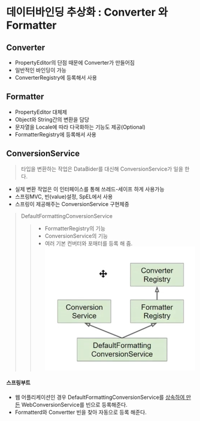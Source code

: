 # 데이터바인딩 추상화 : Converter 와 Formatter

## Converter

- PropertyEditor의 단점 때문에 Converter가 만들어짐
- 일반적인 바인딩이 가능
- ConverterRegistry에 등록해서 사용

## Formatter

- PropertyEditor 대체제
- Object와 String간의 변환을 담당
- 문자열을 Locale에 따라 다국화하는 기능도 제공(Optional)
- FormatterRegistry에 등록해서 사용

## ConversionService

>타입을 변환하는 작업은 DataBider를 대신해 ConversionService가 일을 한다.

- 실제 변환 작업은 이 인터페이스를 통해 쓰레드-세이프 하게 사용가능
- 스프링MVC, 빈(value)설정, SpEL에서 사용
- 스프링이 제공해주는 ConversionService 구현체중
>  DefaultFormattingConversionService 
>> - FormatterRegistry의 기능
>> - ConversionService의 기능
>> - 여러 기본 컨버터와 포매터를 등록 해 줌.
>> ![ConversionService](./ConversionService.png)

#### 스프링부트
- 웹 어플리케이션인 경우 DefaultFormattingConversionService를 [상속하여 만든](./src/main/java/databindingconverterformatter/demo/AppRunner.java) WebConversionService를 빈으로 등록해준다.
- Formatterd와 Convertter 빈을 찾아 자동으로 등록 해준다.
